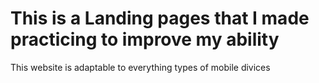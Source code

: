 # This is a Landing pages that I made practicing to improve my ability

This website is adaptable to everything types of mobile divices 
